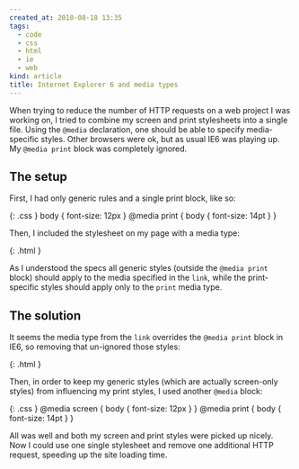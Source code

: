 ```yaml
---
created_at: 2010-08-18 13:35
tags:
  - code
  - css
  - html
  - ie
  - web
kind: article
title: Internet Explorer 6 and media types
---
```

When trying to reduce the number of HTTP requests on a web project I was working on, I tried to combine my screen and print stylesheets into a single file. Using the `@media` declaration, one should be able to specify media-specific styles. Other browsers were ok, but as usual IE6 was playing up. My `@media print` block was completely ignored.

## The setup

First, I had only generic rules and a single print block, like so:

{: .css }
    body { font-size: 12px }
    @media print {
        body { font-size: 14pt }
    }

Then, I included the stylesheet on my page with a media type:

{: .html }
    <link rel="stylesheet" href="styles.css" media="screen, projection">

As I understood the specs all generic styles (outside the `@media print` block) should apply to the media specified in the `link`, while the print-specific styles should apply only to the `print` media type.

## The solution

It seems the media type from the `link` overrides the `@media print` block in IE6, so removing that un-ignored those styles:

{: .html }
    <link rel="stylesheet" href="styles.css">

Then, in order to keep my generic styles (which are actually screen-only styles) from influencing my print styles, I used another `@media` block:

{: .css }
    @media screen {
        body { font-size: 12px }
    }
    @media print {
        body { font-size: 14pt }
    }

All was well and both my screen and print styles were picked up nicely. Now I could use one single stylesheet and remove one additional HTTP request, speeding up the site loading time.